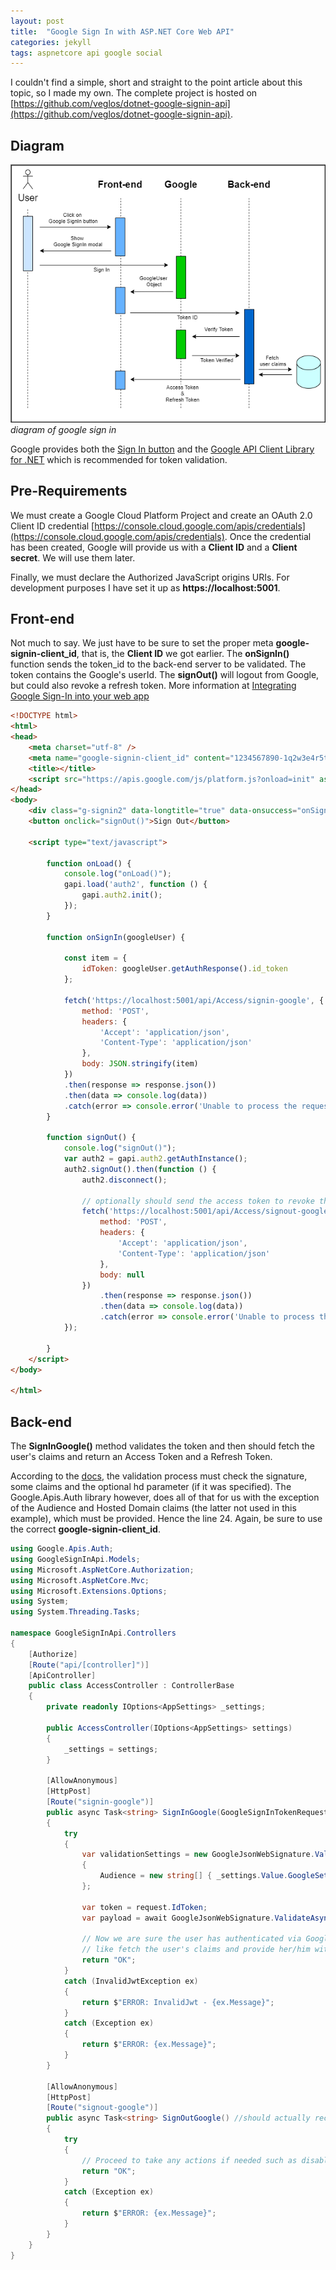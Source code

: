 ```yaml
---
layout: post
title:  "Google Sign In with ASP.NET Core Web API"
categories: jekyll 
tags: aspnetcore api google social
---
```


I couldn't find a simple, short and straight to the point article about this topic, so I made my own.
The complete project is hosted on [https://github.com/veglos/dotnet-google-signin-api](https://github.com/veglos/dotnet-google-signin-api).

## Diagram

![/diagram-of-google-sign-in](/assets/img/2021-05-02-google-signin-with-aspnetcore-web-api/diagram.png)
_diagram of google sign in_

Google provides both the [Sign In button](https://developers.google.com/identity/sign-in/web/sign-in) and the [Google API Client Library for .NET](https://www.nuget.org/packages/Google.Apis.Auth/) which is recommended for token validation.

## Pre-Requirements

We must create a Google Cloud Platform Project and create an OAuth 2.0 Client ID credential [https://console.cloud.google.com/apis/credentials](https://console.cloud.google.com/apis/credentials). Once the credential has been created, Google will provide us with a **Client ID** and a **Client secret**. We will use them later. 

Finally, we must declare the Authorized JavaScript origins URIs. For development purposes I have set it up as **https://localhost:5001**.

## Front-end

Not much to say. We just have to be sure to set the proper meta **google-signin-client_id**, that is, the **Client ID** we got earlier.
The **onSignIn()** function sends the token_id to the back-end server to be validated. The token contains the Google's userId.
The **signOut()** will logout from Google, but could also revoke a refresh token.
More information at [Integrating Google Sign-In into your web app](https://developers.google.com/identity/sign-in/web/sign-in)

```html
<!DOCTYPE html>
<html>
<head>
    <meta charset="utf-8" />
    <meta name="google-signin-client_id" content="1234567890-1q2w3e4r5t6y7u8i.apps.googleusercontent.com">
    <title></title>
    <script src="https://apis.google.com/js/platform.js?onload=init" async defer></script>
</head>
<body>
    <div class="g-signin2" data-longtitle="true" data-onsuccess="onSignIn"></div>
    <button onclick="signOut()">Sign Out</button>

    <script type="text/javascript">

        function onLoad() {
            console.log("onLoad()");
            gapi.load('auth2', function () {
                gapi.auth2.init();
            });
        }

        function onSignIn(googleUser) {

            const item = {
                idToken: googleUser.getAuthResponse().id_token
            };

            fetch('https://localhost:5001/api/Access/signin-google', {
                method: 'POST',
                headers: {
                    'Accept': 'application/json',
                    'Content-Type': 'application/json'
                },
                body: JSON.stringify(item)
            })
            .then(response => response.json())
            .then(data => console.log(data))
            .catch(error => console.error('Unable to process the request', error));
        }

        function signOut() {
            console.log("signOut()");
            var auth2 = gapi.auth2.getAuthInstance();
            auth2.signOut().then(function () {
                auth2.disconnect();

                // optionally should send the access token to revoke the refresh token too
                fetch('https://localhost:5001/api/Access/signout-google', {
                    method: 'POST',
                    headers: {
                        'Accept': 'application/json',
                        'Content-Type': 'application/json'
                    },
                    body: null
                })
                    .then(response => response.json())
                    .then(data => console.log(data))
                    .catch(error => console.error('Unable to process the request', error));
            });

        }
    </script>
</body>

</html>
```


## Back-end

The **SignInGoogle()** method validates the token and then should fetch the user's claims and return an Access Token and a Refresh Token.

According to the [docs](https://developers.google.com/identity/protocols/oauth2/openid-connect#validatinganidtoken), the validation process must check the signature, some claims and the optional hd parameter (if it was specified). The Google.Apis.Auth library however, does all of that for us with the exception of the Audience and Hosted Domain claims (the latter not used in this example), which must be provided. Hence the line 24. Again, be sure to use the correct **google-signin-client_id**.

```cs
using Google.Apis.Auth;
using GoogleSignInApi.Models;
using Microsoft.AspNetCore.Authorization;
using Microsoft.AspNetCore.Mvc;
using Microsoft.Extensions.Options;
using System;
using System.Threading.Tasks;

namespace GoogleSignInApi.Controllers
{
    [Authorize]
    [Route("api/[controller]")]
    [ApiController]
    public class AccessController : ControllerBase
    {
        private readonly IOptions<AppSettings> _settings;

        public AccessController(IOptions<AppSettings> settings)
        {
            _settings = settings;
        }

        [AllowAnonymous]
        [HttpPost]
        [Route("signin-google")]
        public async Task<string> SignInGoogle(GoogleSignInTokenRequest request)
        {
            try
            {
                var validationSettings = new GoogleJsonWebSignature.ValidationSettings
                {
                    Audience = new string[] { _settings.Value.GoogleSettings.ClientID }
                };

                var token = request.IdToken;
                var payload = await GoogleJsonWebSignature.ValidateAsync(token, validationSettings);

                // Now we are sure the user has authenticated via Google and we can proceed to do anything
                // like fetch the user's claims and provide her/him with an Access Token.
                return "OK";
            }
            catch (InvalidJwtException ex)
            {
                return $"ERROR: InvalidJwt - {ex.Message}";
            }
            catch (Exception ex)
            {
                return $"ERROR: {ex.Message}";
            }
        }

        [AllowAnonymous]
        [HttpPost]
        [Route("signout-google")]
        public async Task<string> SignOutGoogle() //should actually receive a request with the access token and the user Id.
        {
            try
            {
                // Proceed to take any actions if needed such as disabling or deleting the user's refresh token.
                return "OK";
            }
            catch (Exception ex)
            {
                return $"ERROR: {ex.Message}";
            }
        }
    }
}

```
